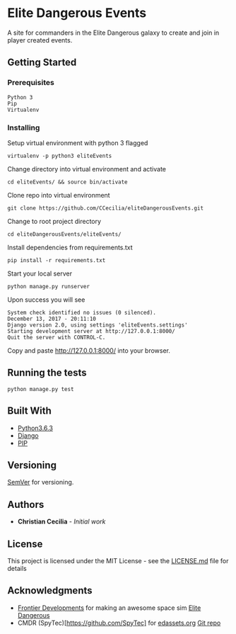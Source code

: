 # Elite Dangerous Events

A site for commanders in the Elite Dangerous galaxy to create and join in player created events. 

## Getting Started

### Prerequisites

```
Python 3
Pip 
Virtualenv
```

### Installing

Setup virtual environment with python 3 flagged

```
virtualenv -p python3 eliteEvents
```

Change directory into virtual environment and activate

```
cd eliteEvents/ && source bin/activate
```

Clone repo into virtual environment

```
git clone https://github.com/CCecilia/eliteDangerousEvents.git
```

Change to root project directory

```
cd eliteDangerousEvents/eliteEvents/
```

Install dependencies from requirements.txt

```
pip install -r requirements.txt
```

Start your local server

```
python manage.py runserver
```

Upon success you will see 
```
System check identified no issues (0 silenced).
December 13, 2017 - 20:11:10
Django version 2.0, using settings 'eliteEvents.settings'
Starting development server at http://127.0.0.1:8000/
Quit the server with CONTROL-C.
```
Copy and paste http://127.0.0.1:8000/ into your browser.

## Running the tests

```
python manage.py test
```

## Built With

* [Python3.6.3](https://www.python.org/downloads/release/python-363/)
* [Django](https://www.djangoproject.com/)
* [PIP](https://pypi.python.org/pypi/pip)

## Versioning

[SemVer](http://semver.org/) for versioning. 

## Authors

* **Christian Cecilia** - *Initial work* 

## License

This project is licensed under the MIT License - see the [LICENSE.md](LICENSE.md) file for details

## Acknowledgments

* [Frontier Developments](https://www.frontier.co.uk/) for making an awesome space sim [Elite Dangerous](https://www.elitedangerous.com/)
* CMDR (SpyTec)[https://github.com/SpyTec] for [edassets.org](https://github.com/SpyTec/EDAssets) [Git repo](https://github.com/SpyTec/EDAssets)
